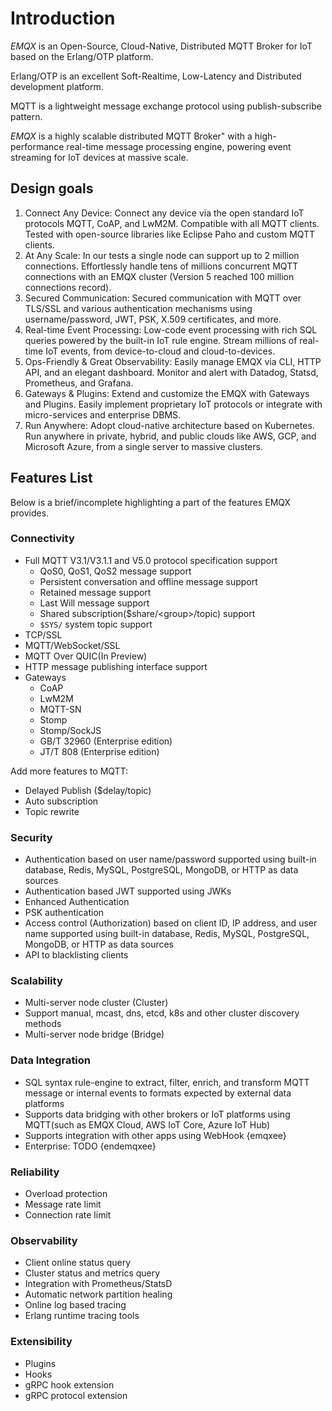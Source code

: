 # Introduction

*EMQX* is an Open-Source, Cloud-Native, Distributed MQTT Broker for IoT based on the Erlang/OTP platform.

Erlang/OTP is an excellent Soft-Realtime, Low-Latency and Distributed development platform.

MQTT is a lightweight message exchange protocol using publish-subscribe pattern.

*EMQX* is a highly scalable distributed MQTT Broker" with a high-performance real-time message processing engine, powering event streaming for IoT devices at massive scale.

## Design goals

1. Connect Any Device: Connect any device via the open standard IoT protocols MQTT, CoAP, and LwM2M. Compatible with all MQTT clients. Tested with open-source libraries like Eclipse Paho and custom MQTT clients.
2. At Any Scale: In our tests a single node can support up to 2 million connections. Effortlessly handle tens of millions concurrent MQTT connections with an EMQX cluster (Version 5 reached 100 million connections record).
3. Secured Communication: Secured communication with MQTT over TLS/SSL and various authentication mechanisms using username/password, JWT, PSK, X.509 certificates, and more.
4. Real-time Event Processing: Low-code event processing with rich SQL queries powered by the built-in IoT rule engine. Stream millions of real-time IoT events, from device-to-cloud and cloud-to-devices.
5. Ops-Friendly & Great Observability: Easily manage EMQX via CLI, HTTP API, and an elegant dashboard. Monitor and alert with Datadog, Statsd, Prometheus, and Grafana.
6. Gateways & Plugins: Extend and customize the EMQX with Gateways and Plugins. Easily implement proprietary IoT protocols or integrate with micro-services and enterprise DBMS.
7. Run Anywhere: Adopt cloud-native architecture based on Kubernetes. Run anywhere in private, hybrid, and public clouds like AWS, GCP, and Microsoft Azure, from a single server to massive clusters.

## Features List

Below is a brief/incomplete highlighting a part of the features EMQX provides.

### Connectivity

- Full MQTT V3.1/V3.1.1 and V5.0 protocol specification support
  - QoS0, QoS1, QoS2 message support
  - Persistent conversation and offline message support
  - Retained message support
  - Last Will message support
  - Shared subscription($share/<group\>/topic) support
  - `$SYS/` system topic support
- TCP/SSL
- MQTT/WebSocket/SSL
- MQTT Over QUIC(In Preview)
- HTTP message publishing interface support
- Gateways
  - CoAP
  - LwM2M
  - MQTT-SN
  - Stomp
  - Stomp/SockJS
  - GB/T 32960 (Enterprise edition) <!--cannot use 'emqxee' macro inside list-->
  - JT/T 808 (Enterprise edition)

Add more features to MQTT:

- Delayed Publish ($delay/topic)
- Auto subscription
- Topic rewrite

### Security

- Authentication based on user name/password supported using built-in database, Redis, MySQL, PostgreSQL, MongoDB, or HTTP as data sources
- Authentication based JWT supported using JWKs
- Enhanced Authentication
- PSK authentication
- Access control (Authorization) based on client ID, IP address, and user name supported using built-in database, Redis, MySQL, PostgreSQL, MongoDB, or HTTP as data sources
- API to blacklisting clients

### Scalability

- Multi-server node cluster (Cluster)
- Support manual, mcast, dns, etcd, k8s and other cluster discovery methods
- Multi-server node bridge (Bridge)

### Data Integration

- SQL syntax rule-engine to extract, filter, enrich, and transform MQTT message or internal events to formats expected by external data platforms
- Supports data bridging with other brokers or IoT platforms using MQTT(such as EMQX Cloud, AWS IoT Core, Azure IoT Hub)
- Supports integration with other apps using WebHook
{emqxee}
- Enterprise: TODO
{endemqxee}

### Reliability

- Overload protection
- Message rate limit
- Connection rate limit

### Observability

- Client online status query
- Cluster status and metrics query
- Integration with Prometheus/StatsD
- Automatic network partition healing
- Online log based tracing
- Erlang runtime tracing tools

### Extensibility

- Plugins
- Hooks
- gRPC hook extension
- gRPC protocol extension
